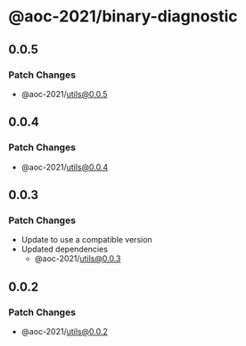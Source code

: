 # @aoc-2021/binary-diagnostic

## 0.0.5

### Patch Changes

- @aoc-2021/utils@0.0.5

## 0.0.4

### Patch Changes

- @aoc-2021/utils@0.0.4

## 0.0.3

### Patch Changes

- Update to use a compatible version
- Updated dependencies
  - @aoc-2021/utils@0.0.3

## 0.0.2

### Patch Changes

- @aoc-2021/utils@0.0.2
